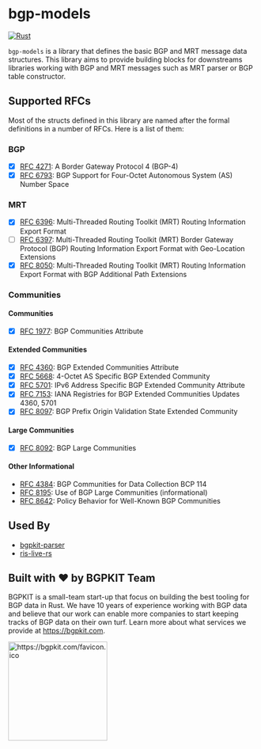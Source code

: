 # bgp-models

[![Rust](https://github.com/bgpkit/bgp-models/actions/workflows/rust.yml/badge.svg)](https://github.com/bgpkit/bgp-models/actions/workflows/rust.yml)

`bgp-models` is a library that defines the basic BGP and MRT message data structures.
This library aims to provide building blocks for downstreams libraries working with BGP and MRT
messages such as MRT parser or BGP table constructor.

## Supported RFCs

Most of the structs defined in this library are named after the formal definitions in a number of
RFCs. Here is a list of them:

### BGP
- [X] [RFC 4271](https://datatracker.ietf.org/doc/html/rfc4271): A Border Gateway Protocol 4 (BGP-4)
- [X] [RFC 6793](https://datatracker.ietf.org/doc/html/rfc6793): BGP Support for Four-Octet Autonomous System (AS) Number Space

### MRT

- [X] [RFC 6396](https://datatracker.ietf.org/doc/html/rfc6396): Multi-Threaded Routing Toolkit (MRT) Routing Information Export Format
- [ ] [RFC 6397](https://datatracker.ietf.org/doc/html/rfc6397): Multi-Threaded Routing Toolkit (MRT) Border Gateway Protocol (BGP) Routing Information Export Format with Geo-Location Extensions
- [X] [RFC 8050](https://datatracker.ietf.org/doc/html/rfc8050): Multi-Threaded Routing Toolkit (MRT) Routing Information Export Format with BGP Additional Path Extensions

### Communities

#### Communities

- [X] [RFC 1977](https://datatracker.ietf.org/doc/html/rfc1977): BGP Communities Attribute

#### Extended Communities

- [X] [RFC 4360](https://datatracker.ietf.org/doc/html/rfc4360): BGP Extended Communities Attribute
- [X] [RFC 5668](https://datatracker.ietf.org/doc/html/rfc5668): 4-Octet AS Specific BGP Extended Community
- [X] [RFC 5701](https://datatracker.ietf.org/doc/html/rfc5701): IPv6 Address Specific BGP Extended Community Attribute
- [X] [RFC 7153](https://datatracker.ietf.org/doc/html/rfc7153): IANA Registries for BGP Extended Communities Updates 4360, 5701
- [X] [RFC 8097](https://datatracker.ietf.org/doc/html/rfc8097): BGP Prefix Origin Validation State Extended Community

#### Large Communities

- [X] [RFC 8092](https://datatracker.ietf.org/doc/html/rfc8092): BGP Large Communities

#### Other Informational

- [RFC 4384](https://datatracker.ietf.org/doc/html/rfc4384): BGP Communities for Data Collection BCP 114
- [RFC 8195](https://datatracker.ietf.org/doc/html/rfc8195): Use of BGP Large Communities (informational)
- [RFC 8642](https://datatracker.ietf.org/doc/html/rfc8642): Policy Behavior for Well-Known BGP Communities

## Used By

- [bgpkit-parser](https://github.com/bgpkit/bgpkit-parser)
- [ris-live-rs](https://github.com/bgpkit/ris-live-rs)

## Built with ❤️ by BGPKIT Team

BGPKIT is a small-team start-up that focus on building the best tooling for BGP data in Rust. We have 10 years of 
experience working with BGP data and believe that our work can enable more companies to start keeping tracks of BGP data
on their own turf. Learn more about what services we provide at https://bgpkit.com.

<a href="https://bgpkit.com"><img src="https://bgpkit.com/Original%20Logo%20Cropped.png" alt="https://bgpkit.com/favicon.ico" width="200"/></a>
